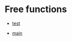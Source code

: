 # Free functions

- [test](./hello_world_sub_package-test.md)

- [main](./hello_world_sub_package-main.md)
